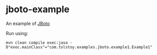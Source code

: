 # jboto-example

An example of [JBoto](https://github.com/TolstoyDotCom/jboto)

Run using:

	mvn clean compile exec:java -D"exec.mainClass"="com.tolstoy.examples.jboto.example1.Example1"

